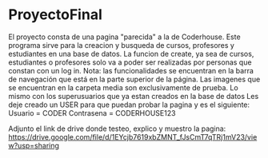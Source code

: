 # ProyectoFinal
 
El proyecto consta de una pagina "parecida" a la de Coderhouse. Este programa sirve para la creacion y busqueda de cursos, profesores y estudiantes en una base de datos. La funcion de create, ya sea de cursos, estudiantes o profesores  solo va a poder ser realizadas por personas que constan con un log in. Nota: las funcionalidades se encuentran en la barra de navegación que está en la parte superior de la página.
Las imagenes que se encuentran en la carpeta media son exclusivamente de prueba. Lo mismo con los superusuarios que ya estan creados en la base de datos
Les deje creado un USER para que puedan probar la pagina y es el siguiente:
Usuario = CODER
Contrasena = CODERHOUSE123

Adjunto el link de drive donde testeo, explico y muestro la pagina: https://drive.google.com/file/d/1EYcjb7619xbZMNT_fJsCmT7qTRj1mV23/view?usp=sharing
